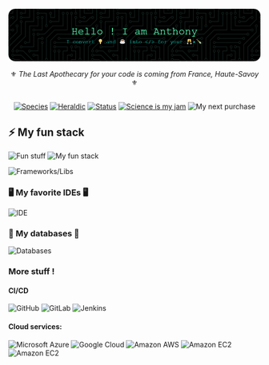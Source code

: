 ![whatever](/assets/header.png)

<div align="center">⚜️ <i>The Last Apothecary for your code is coming from France, Haute-Savoy</i> ⚜️</div>

<div> <img src=""/> </div>

<div align="center">

[![Species](https://img.shields.io/badge/Species-Space_Marine-blue?style=flat-square&logo=mailchimp&logoColor=white)](https://en.wikipedia.org/wiki/Homo_sapiens) [![Heraldic](https://img.shields.io/badge/Faction-Loyalist_Emperor's_Children-purple?style=flat-square&logo=banner&logoColor=white)](https://en.wikipedia.org/wiki/Homo_sapiens) 
[![Status](https://img.shields.io/badge/Status-Staged_in_drop_pod-success?style=flat-square&logo=gravatar&logoColor=white)](https://en.wikipedia.org/wiki/Life)
 [![Science is my jam](https://img.shields.io/badge/My%20Jam-Stairway_To_Daddy_Big_E-black?style=flat-square&logo=applemusic&logoColor=white)](https://warhammer40k.fandom.com/wiki/Emperor_of_Mankind)  ![My next purchase](https://img.shields.io/badge/Next%20Purchase-CSharp_Bolter_50mm_MK_IV-magenta?style=flat-square&logo=amazon)

</div>


## ⚡ My fun stack

![Fun stuff](https://skillicons.dev/icons?i=cs,net,java,python)
![My fun stack](https://skillicons.dev/icons?i=html,css,jquery,js,ts,react,vite,vue)

![Frameworks/Libs](https://skillicons.dev/icons?i=materialui,bootstrap)

### 🖥️ My favorite IDEs 🖥️
![IDE](https://skillicons.dev/icons?i=vscode,visualstudio)

### 💾 My databases 💾

![Databases](https://skillicons.dev/icons?i=sqlite,postgres,mysql,mongodb)

### More stuff !

#### CI/CD
![GitHub](https://img.shields.io/badge/-GitHub-181717?style=flat-square&logo=github)
![GitLab](https://img.shields.io/badge/-GitLab-FCA121?style=flat-square&logo=gitlab)
![Jenkins](https://img.shields.io/badge/-Jenkins-white?style=flat-square&logo=jenkins)

#### Cloud services:
![Microsoft Azure](https://img.shields.io/badge/Microsoft%20Azure-232F7E?style=flat-square&logo=microsoft-azure)
![Google Cloud](https://img.shields.io/badge/Google%20Cloud-black?style=flat-square&logo=google-cloud) ![Amazon AWS](https://img.shields.io/badge/Amazon%20AWS-232F3E?style=flat-square&logo=amazonwebservices) ![Amazon EC2](https://img.shields.io/badge/Amazon%20EC2-232F3E?style=flat-square&logo=amazonec2) ![Amazon EC2](https://img.shields.io/badge/Amazon%20ECS-232F3E?style=flat-square&logo=amazonecs)